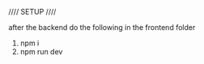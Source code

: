 //// SETUP ////

after the backend do the following in the frontend folder

1.  npm i
2.  npm run dev
